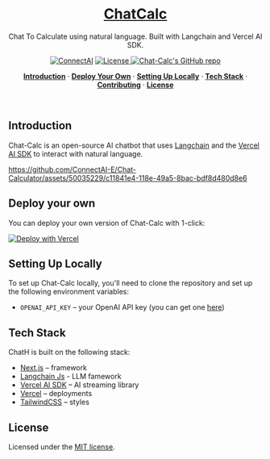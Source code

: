 <a href="https://Chat-Calc.vercel.app">
 
  <h1 align="center">ChatCalc</h1>
</a>

<p align="center">
  Chat To Calculate using natural language. Built with Langchain and Vercel AI SDK. 
</p>

<p align="center">
  <a href="https://github.com/ConnectAI-E"><img src="https://img.shields.io/badge/ConnectAI%20-96-%c" alt="ConnectAI"></a>
  <a href="https://github.com/connectai-e/Chat-Calculator/blob/main/LICENSE">
    <img src="https://img.shields.io/github/license/connectai-e/Chat-Calculator?label=license&logo=github&color=f80&logoColor=fff" alt="License" />
  </a>
  <a href="https://github.com/connectai-e/Chat-Calculator"><img src="https://img.shields.io/github/stars/connectai-e/Chat-Calculator?style=social" alt="Chat-Calc's GitHub repo"></a>
</p>

<p align="center">
  <a href="#introduction"><strong>Introduction</strong></a> ·
  <a href="#deploy-your-own"><strong>Deploy Your Own</strong></a> ·
  <a href="#setting-up-locally"><strong>Setting Up Locally</strong></a> ·
  <a href="#tech-stack"><strong>Tech Stack</strong></a> ·
  <a href="#contributing"><strong>Contributing</strong></a> ·
  <a href="#license"><strong>License</strong></a>
</p>
<br/>

## Introduction

Chat-Calc is an open-source AI chatbot that uses [Langchain](https://js.langchain.com/docs/modules/agents/) and the [Vercel AI SDK](https://sdk.vercel.ai/docs) to interact with natural language.


https://github.com/ConnectAI-E/Chat-Calculator/assets/50035229/c11841e4-118e-49a5-8bac-bdf8d480d8e6



## Deploy your own

You can deploy your own version of Chat-Calc with 1-click:


[![Deploy with Vercel](https://vercel.com/button)](https://vercel.com/new/clone?repository-url=https://github.com/ConnectAI-E/Chat-Calculator&env=OPENAI_API_KEY&project-name=chat-calc&repository-name=Chat-Calc)
</details>

## Setting Up Locally

To set up Chat-Calc locally, you'll need to clone the repository and set up the following environment variables:

- `OPENAI_API_KEY` – your OpenAI API key (you can get one [here](https://platform.openai.com/account/api-keys))

## Tech Stack

ChatH is built on the following stack:

- [Next.js](https://nextjs.org/) – framework
- [Langchain Js](https://js.langchain.com/docs/modules/agents/) - LLM famework
- [Vercel AI SDK](https://sdk.vercel.ai/docs) – AI streaming library
- [Vercel](https://vercel.com) – deployments
- [TailwindCSS](https://tailwindcss.com/) – styles


## License

Licensed under the [MIT license](https://github.com/connectai-e/Chat-Calculator/blob/main/LICENSE.md).
